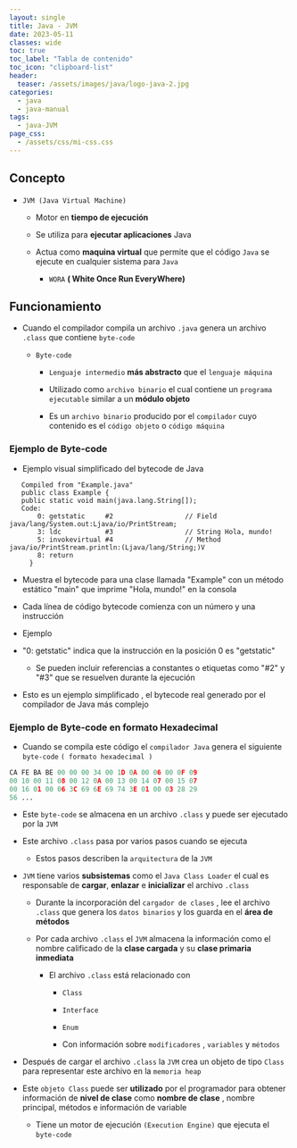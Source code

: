 ```yaml
---
layout: single
title: Java - JVM
date: 2023-05-11
classes: wide
toc: true
toc_label: "Tabla de contenido"
toc_icon: "clipboard-list"
header:
  teaser: /assets/images/java/logo-java-2.jpg
categories:
  - java
  - java-manual
tags:
  - java-JVM
page_css: 
  - /assets/css/mi-css.css
---
```


## Concepto

* ``JVM (Java Virtual Machine)``

  * Motor en **tiempo de ejecución** 

  * Se utiliza para **ejecutar aplicaciones** Java

  * Actua como **maquina virtual** que permite que el código ``Java`` se ejecute en cualquier sistema para ``Java``

    * ``WORA`` **( White Once Run EveryWhere)**

## Funcionamiento

* Cuando el compilador compila un archivo ``.java`` genera un archivo ``.class`` que contiene ``byte-code`` 

  * ``Byte-code``
  
    * ``Lenguaje intermedio`` **más abstracto** que el ``lenguaje máquina``
  
    *  Utilizado como ``archivo binario`` el cual contiene un ``programa ejecutable`` similar a un **módulo objeto**
    
      * Es un ``archivo binario`` producido por el ``compilador`` cuyo contenido es el ``código objeto`` o ``código máquina``

### Ejemplo de Byte-code

*  Ejemplo visual simplificado del bytecode de Java

 ```arduino
    Compiled from "Example.java"
    public class Example {
    public static void main(java.lang.String[]);
    Code:
        0: getstatic     #2                  // Field java/lang/System.out:Ljava/io/PrintStream;
        3: ldc           #3                  // String Hola, mundo!
        5: invokevirtual #4                  // Method java/io/PrintStream.println:(Ljava/lang/String;)V
        8: return
      }
  ```

* Muestra el bytecode para una clase llamada "Example" con un método estático "main" que imprime "Hola, mundo!" en la consola

* Cada línea de código bytecode comienza con un número y una instrucción

 * Ejemplo 
 
  * "0: getstatic" indica que la instrucción en la posición 0 es "getstatic" 
  
    * Se pueden incluir referencias a constantes o etiquetas como "#2" y "#3" que se resuelven durante la ejecución

* Esto es un ejemplo simplificado , el bytecode real generado por el compilador de Java más complejo
    
### Ejemplo de Byte-code en formato Hexadecimal

* Cuando se compila este código el ``compilador Java`` genera el siguiente ``byte-code`` ``( formato hexadecimal )``

```python
CA FE BA BE 00 00 00 34 00 1D 0A 00 06 00 0F 09
00 10 00 11 08 00 12 0A 00 13 00 14 07 00 15 07
00 16 01 00 06 3C 69 6E 69 74 3E 01 00 03 28 29
56 ...
```

* Este ``byte-code`` se almacena en un archivo ``.class`` y puede ser ejecutado por la ``JVM``

* Este archivo ``.class`` pasa por varios pasos cuando se ejecuta

  * Estos pasos describen la ``arquitectura`` de la ``JVM``

* ``JVM`` tiene varios **subsistemas** como el ``Java Class Loader`` el cual es responsable de **cargar**, **enlazar** e **inicializar** el archivo ``.class`` 
 
  *  Durante la incorporación del ``cargador de clases`` , lee el archivo ``.class`` que genera los ``datos binarios`` y los guarda en el **área de métodos**
  
  * Por cada archivo ``.class`` el ``JVM`` almacena la información como el nombre calificado de la **clase cargada** y su **clase primaria inmediata**
  
     * El archivo ``.class`` está relacionado con 
     
        * ``Class``
       
        * ``Interface``
       
        * ``Enum`` 
        
        * Con información sobre ``modificadores`` , ``variables`` y ``métodos``

* Después de cargar el archivo ``.class`` la ``JVM`` crea un objeto de tipo ``Class`` para representar este archivo en la ``memoria heap``

* Este ``objeto Class`` puede ser **utilizado** por el programador para obtener información de **nivel de clase** como **nombre de clase** , nombre principal, métodos e información de variable

  * Tiene un motor de ejecución ``(Execution Engine)`` que ejecuta el ``byte-code``
